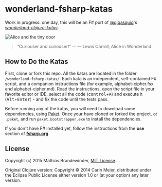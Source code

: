 # wonderland-fsharp-katas

Work in progress: one day, this will be an F# port of [@gigasquid](https://twitter.com/gigasquid)'s
[*wonderland-clojure-katas*](https://github.com/gigasquid/wonderland-clojure-katas).

![Alice and the tiny door](/images/alicedoor.gif)

>“Curiouser and curiouser!”
>-- ― Lewis Carroll, Alice in Wonderland

## How to Do the Katas

First, clone or fork this repo. All the katas are located in the folder `/wonderland-fsharp-katas/`. Each kata is an independent, self-contained F# script, and a companion instructions file (for example, alphabet-cipher.fsx and alphabet-cipher.md). Read the instructions, open the script file in your favorite editor or IDE, select all the code (<kbd>control</kbd>+<kbd>A</kbd>) and execute it (<kbd>Alt</kbd>+<kbd>Enter</kbd>) - and fix the code until the tests pass.

Before running any of the katas, you will need to download some dependencies, using [Paket](https://fsprojects.github.io/Paket/). Once your have cloned or forked the project, `cd .paket`, and run `paket.bootstrapper.exe` to install the dependencies.

If you don't have F# installed yet, follow the instructions from the **use** section of [**fsharp.org**](http://www.fsharp.org).



## License

Copyright (c) 2015 Mathias Brandewinder, [MIT License](LICENSE).

Original Clojure version: Copyright © 2014 Carin Meier, distributed under the Eclipse Public License either version 1.0 or (at
your option) any later version.
